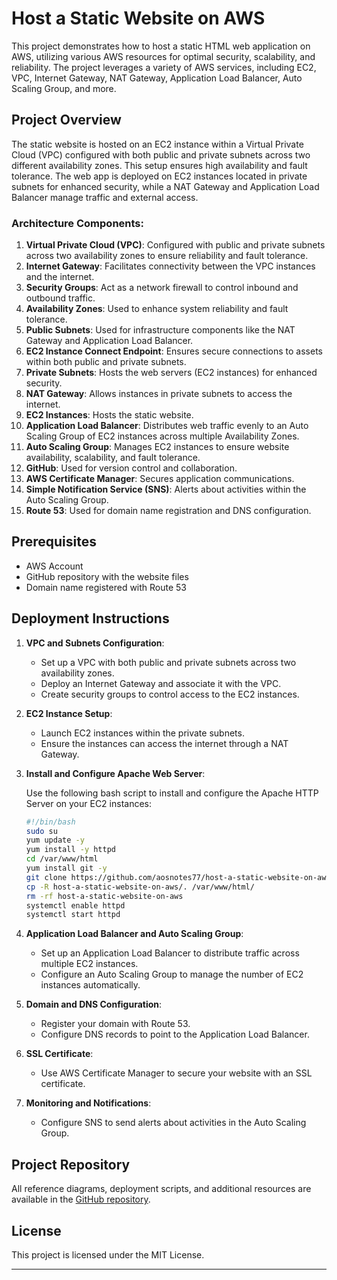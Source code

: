 

# Host a Static Website on AWS

This project demonstrates how to host a static HTML web application on AWS, utilizing various AWS resources for optimal security, scalability, and reliability. The project leverages a variety of AWS services, including EC2, VPC, Internet Gateway, NAT Gateway, Application Load Balancer, Auto Scaling Group, and more.

## Project Overview

The static website is hosted on an EC2 instance within a Virtual Private Cloud (VPC) configured with both public and private subnets across two different availability zones. This setup ensures high availability and fault tolerance. The web app is deployed on EC2 instances located in private subnets for enhanced security, while a NAT Gateway and Application Load Balancer manage traffic and external access.

### Architecture Components:

1. **Virtual Private Cloud (VPC)**: Configured with public and private subnets across two availability zones to ensure reliability and fault tolerance.
2. **Internet Gateway**: Facilitates connectivity between the VPC instances and the internet.
3. **Security Groups**: Act as a network firewall to control inbound and outbound traffic.
4. **Availability Zones**: Used to enhance system reliability and fault tolerance.
5. **Public Subnets**: Used for infrastructure components like the NAT Gateway and Application Load Balancer.
6. **EC2 Instance Connect Endpoint**: Ensures secure connections to assets within both public and private subnets.
7. **Private Subnets**: Hosts the web servers (EC2 instances) for enhanced security.
8. **NAT Gateway**: Allows instances in private subnets to access the internet.
9. **EC2 Instances**: Hosts the static website.
10. **Application Load Balancer**: Distributes web traffic evenly to an Auto Scaling Group of EC2 instances across multiple Availability Zones.
11. **Auto Scaling Group**: Manages EC2 instances to ensure website availability, scalability, and fault tolerance.
12. **GitHub**: Used for version control and collaboration.
13. **AWS Certificate Manager**: Secures application communications.
14. **Simple Notification Service (SNS)**: Alerts about activities within the Auto Scaling Group.
15. **Route 53**: Used for domain name registration and DNS configuration.

## Prerequisites

- AWS Account
- GitHub repository with the website files
- Domain name registered with Route 53

## Deployment Instructions

1. **VPC and Subnets Configuration**:
    - Set up a VPC with both public and private subnets across two availability zones.
    - Deploy an Internet Gateway and associate it with the VPC.
    - Create security groups to control access to the EC2 instances.

2. **EC2 Instance Setup**:
    - Launch EC2 instances within the private subnets.
    - Ensure the instances can access the internet through a NAT Gateway.

3. **Install and Configure Apache Web Server**:

    Use the following bash script to install and configure the Apache HTTP Server on your EC2 instances:

    ```bash
    #!/bin/bash 
    sudo su 
    yum update -y 
    yum install -y httpd 
    cd /var/www/html 
    yum install git -y 
    git clone https://github.com/aosnotes77/host-a-static-website-on-aws.git 
    cp -R host-a-static-website-on-aws/. /var/www/html/ 
    rm -rf host-a-static-website-on-aws 
    systemctl enable httpd  
    systemctl start httpd 
    ```

4. **Application Load Balancer and Auto Scaling Group**:
    - Set up an Application Load Balancer to distribute traffic across multiple EC2 instances.
    - Configure an Auto Scaling Group to manage the number of EC2 instances automatically.

5. **Domain and DNS Configuration**:
    - Register your domain with Route 53.
    - Configure DNS records to point to the Application Load Balancer.

6. **SSL Certificate**:
    - Use AWS Certificate Manager to secure your website with an SSL certificate.

7. **Monitoring and Notifications**:
    - Configure SNS to send alerts about activities in the Auto Scaling Group.

## Project Repository

All reference diagrams, deployment scripts, and additional resources are available in the [GitHub repository](https://github.com/eam-hub/static-website-on-aws.git).

## License

This project is licensed under the MIT License.

---
